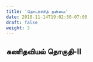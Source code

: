 ```yaml
---
title: 'தொடர்ச்சித் தன்மை'
date: 2018-11-14T19:02:50-07:00
draft: false
weight: 3
---
```




## கணிதவியல் தொகுதி-II